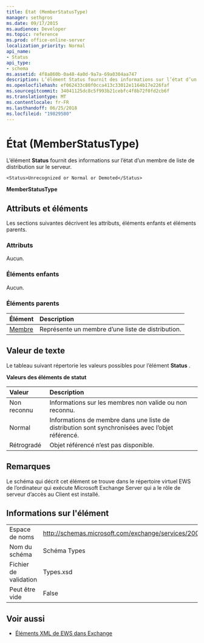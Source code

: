 ```yaml
---
title: État (MemberStatusType)
manager: sethgros
ms.date: 09/17/2015
ms.audience: Developer
ms.topic: reference
ms.prod: office-online-server
localization_priority: Normal
api_name:
- Status
api_type:
- schema
ms.assetid: 4f8a860b-0a48-4a0d-9a7a-69a0304aa747
description: L’élément Status fournit des informations sur l’état d’un membre de liste de distribution sur le serveur.
ms.openlocfilehash: ef062433c80f0cca413c33012e1164b17e226faf
ms.sourcegitcommit: 34041125dc8c5f993b21cebfc4f8b72f0fd2cb6f
ms.translationtype: MT
ms.contentlocale: fr-FR
ms.lasthandoff: 06/25/2018
ms.locfileid: "19829580"
---
```

# <a name="status-memberstatustype"></a>État (MemberStatusType)

L’élément **Status** fournit des informations sur l’état d’un membre de liste de distribution sur le serveur. 
  
```
<Status>Unrecognized or Normal or Demoted</Status>
```

 **MemberStatusType**
## <a name="attributes-and-elements"></a>Attributs et éléments

Les sections suivantes décrivent les attributs, éléments enfants et éléments parents.
  
### <a name="attributes"></a>Attributs

Aucun.
  
### <a name="child-elements"></a>Éléments enfants

Aucun.
  
### <a name="parent-elements"></a>Éléments parents

|**Élément**|**Description**|
|:-----|:-----|
|[Membre](member-ex15websvcsotherref.md) <br/> |Représente un membre d’une liste de distribution.  <br/> |
   
## <a name="text-value"></a>Valeur de texte

Le tableau suivant répertorie les valeurs possibles pour l’élément **Status** . 
  
**Valeurs des éléments de statut**

|**Valeur**|**Description**|
|:-----|:-----|
|Non reconnu  <br/> |Informations sur les membres non valide ou non reconnu.  <br/> |
|Normal  <br/> |Informations de membre dans une liste de distribution sont synchronisées avec l’objet référencé.  <br/> |
|Rétrogradé  <br/> |Objet référencé n’est pas disponible.  <br/> |
   
## <a name="remarks"></a>Remarques

Le schéma qui décrit cet élément se trouve dans le répertoire virtuel EWS de l’ordinateur qui exécute Microsoft Exchange Server qui a le rôle de serveur d’accès au Client est installé.
  
## <a name="element-information"></a>Informations sur l'élément

|||
|:-----|:-----|
|Espace de noms  <br/> |http://schemas.microsoft.com/exchange/services/2006/types  <br/> |
|Nom du schéma  <br/> |Schéma Types  <br/> |
|Fichier de validation  <br/> |Types.xsd  <br/> |
|Peut être vide  <br/> |False  <br/> |
   
## <a name="see-also"></a>Voir aussi



- [Éléments XML de EWS dans Exchange](ews-xml-elements-in-exchange.md)

